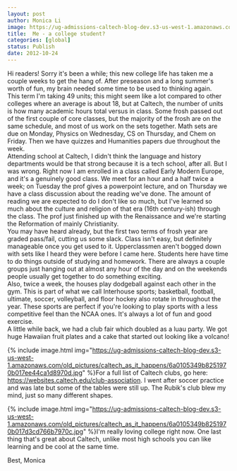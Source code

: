 ```yaml
---
layout: post
author: Monica Li
image: https://ug-admissions-caltech-blog-dev.s3-us-west-1.amazonaws.com/old_pictures/caltech_as_it_happens/6a0105349b8251970b017ee44ca152970d.jpg
title:  Me - a college student?
categories: [global]
status: Publish
date: 2012-10-24
---
```


<div id="yiv1184976845yui_3_7_2_19_1350580484441_39">Hi readers! Sorry it's been a while; this new college life has taken me a couple weeks to get the hang of. After preseason and a long summer's worth of fun, my brain needed some time to be used to thinking again.

<div id="yiv1184976845yui_3_7_2_19_1350580484441_39">This term I'm taking 49 units; this might seem like a lot compared to other colleges where an average is about 18, but at Caltech, the number of units is how many academic hours total versus in class. Some frosh passed out of the first couple of core classes, but the majority of the frosh are on the same schedule, and most of us work on the sets together. Math sets are due on Monday, Physics on Wednesday, CS on Thursday, and Chem on Friday. Then we have quizzes and Humanities papers due throughout the week.

<div id="yiv1184976845yui_3_7_2_19_1350580484441_39">Attending school at Caltech, I didn't think the language and history departments would be that strong because it is a tech school, after all. But I was wrong. Right now I am enrolled in a class called Early Modern Europe, and it's a genuinely good class. We meet for an hour and a half twice a week; on Tuesday the prof gives a powerpoint lecture, and on Thursday we have a class discussion about the reading we've done. The amount of reading we are expected to do I don't like so much, but I've learned so much about the culture and religion of that era (16th century-ish) through the class. The prof just finished up with the Renaissance and we're starting the Reformation of mainly Christianity.

<div id="yiv1184976845yui_3_7_2_19_1350580484441_39">You may have heard already, but the first two terms of frosh year are graded pass/fail, cutting us some slack. Class isn't easy, but definitely manageable once you get used to it. Upperclassmen aren't bogged down with sets like I heard they were before I came here. Students here have time to do things outside of studying and homework. There are always a couple groups just hanging out at almost any hour of the day and on the weekends people usually get together to do something exciting.

<div id="yiv1184976845yui_3_7_2_19_1350580484441_39">Also, twice a week, the houses play dodgeball against each other in the gym. This is part of what we call Interhouse sports; basketball, football, ultimate, soccer, volleyball, and floor hockey also rotate in throughout the year. These sports are perfect if you're looking to play sports with a less competitive feel than the NCAA ones. It's always a lot of fun and good exercise.

<div id="yiv1184976845yui_3_7_2_19_1350580484441_39">A little while back, we had a club fair which doubled as a luau party. We got huge Hawaiian fruit plates and a cake that started out looking like a volcano!


{% include image.html img="https://ug-admissions-caltech-blog-dev.s3-us-west-1.amazonaws.com/old_pictures/caltech_as_it_happens/6a0105349b8251970b017ee44ca1d8970d.jpg" %}For a full list of Caltech clubs, go here: https://websites.caltech.edu/club-association. I went after soccer practice and was late but some of the tables were still up. The Rubik's club blew my mind, just so many different shapes.


{% include image.html img="https://ug-admissions-caltech-blog-dev.s3-us-west-1.amazonaws.com/old_pictures/caltech_as_it_happens/6a0105349b8251970b017d3cd766b7970c.jpg" %}I'm really loving college right now. One last thing that's great about Caltech, unlike most high schools you can like learning and be cool at the same time.

Best,
Monica
